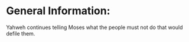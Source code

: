 # General Information:

Yahweh continues telling Moses what the people must not do that would defile them.